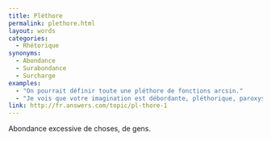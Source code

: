```yaml
---
title: Pléthore
permalink: plethore.html
layout: words
categories:
  - Rhétorique
synonyms:
  - Abondance
  - Surabondance
  - Surcharge
examples:
  - "On pourrait définir toute une pléthore de fonctions arcsin."
  - "Je vois que votre imagination est débordante, pléthorique, paroxystique, etc. et non moins inventive !"
link: http://fr.answers.com/topic/pl-thore-1
---
```


Abondance excessive de choses, de gens.

